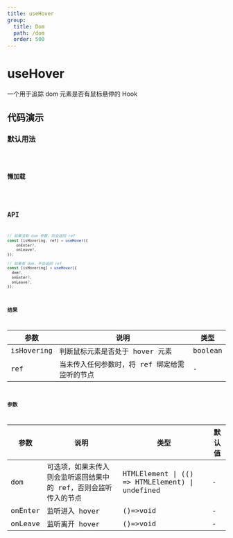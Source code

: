 ```yaml
---
title: useHover
group:
  title: Dom
  path: /dom
  order: 500
---
```


# useHover
一个用于追踪 dom 元素是否有鼠标悬停的 Hook

## 代码演示

### 默认用法

<code src="./demo/demo1.tsx" />

### 懒加载

<code src="./demo/demo2.tsx" />

## API

```javascript
// 如果没有 dom 参数，则会返回 ref
const [isHovering, ref] = useHover({
    onEnter?,
    onLeave?,
});

// 如果有 dom，不会返回 ref
const [isHovering] = useHover({
  dom?,
  onEnter?,
  onLeave?,
});
```

### 结果

| 参数     | 说明                                     | 类型       |
|----------|------------------------------------------|------------|
| isHovering  | 判断鼠标元素是否处于 hover 元素                  | boolean    |
| ref     | 当未传入任何参数时，将 ref 绑定给需监听的节点      | -        |

### 参数

| 参数    | 说明                                         | 类型                   | 默认值 |
|---------|----------------------------------------------|------------------------|--------|
| dom | 可选项，如果未传入则会监听返回结果中的 ref，否则会监听传入的节点  | HTMLElement \| (() => HTMLElement) \| undefined | -      |
| onEnter | 监听进入 hover  | ()=>void | -      |
| onLeave | 监听离开 hover  | ()=>void | -      |

